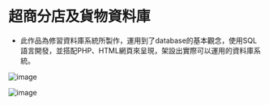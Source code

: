 # 超商分店及貨物資料庫

* 此作品為修習資料庫系統所製作，運用到了database的基本觀念，使用SQL語言開發，並搭配PHP、HTML網頁來呈現，架設出實際可以運用的資料庫系統。

![image](https://github.com/alicejimmy/college-portfolio/assets/71706978/e71b246a-0041-4b3b-944c-f3f04b42f5b3)

![image](https://github.com/alicejimmy/college-portfolio/assets/71706978/06937577-c4e1-4993-aec9-346c1892905a)
